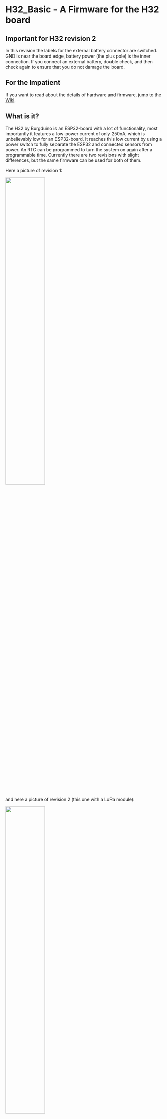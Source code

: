# H32_Basic - A Firmware for the H32 board

## Important for H32 revision 2
In this revision the labels for the external battery connector are switched. GND is near the board edge, battery power (the plus pole) is the inner connection. If you connect an external battery, double check, and then check again to ensure that you do not damage the board.

## For the Impatient
If you want to read about the details of hardware and firmware, jump to the [Wiki](https://github.com/jbaumann/H32_Basic/wiki).

## What is it?

The H32 by Burgduino is an ESP32-board with a lot of functionality, most importantly it features a low-power current of only 250nA, which is unbelievably low for an ESP32-board. It reaches this low current by using a power switch to fully separate the ESP32 and connected sensors from power. An RTC can be programmed to turn the system on again after a programmable time. Currently there are two revisions with slight differences, but the same firmware can be used for both of them.

Here a picture of revision 1:

<img src="https://github.com/jbaumann/H32_Basic/wiki/miscellaneous/H32-Pic1.jpg" width=50%>

and here a picture of revision 2 (this one with a LoRa module):

<img src="https://github.com/jbaumann/H32_Basic/wiki/miscellaneous/H32-rev2.jpg" width=50%>


Other aspects worth mentioning are:
* LiIon charger
* Input Voltage from 5-30V
* Battery Protection
* multiple battery configurations possible
* AHT10 temperature and humidity sensor
* LoRa module (optional)
* EEPROM for data storage (optional)
* Prepared for up to 4 voltage dividers to measure external voltages

Here is a graphic detailing this on the board itself (revision 2):

<img src="https://github.com/jbaumann/H32_Basic/wiki/miscellaneous/H32-REV2-TOPOLOGY.jpg" width=100%>

## The Firmware

The firmware provides the following functionality (without any particular order):
* OTA Updates
* Portal for entering credentials
* Portal allows to enter additional configuration data
* GPIO0 leads to config portal after start (i.e. after LED is turned on)
* A second GPIO pin is configurable as additional trigger pin
* Store Data in LittleFS as JSON file
* Configurable LED pin
* Page that allows scanning for I2C devices
* Page showing the current measurements (sensor and voltages)
* Thingspeak communication
* IOTPlotter Communication
* MQTT
* Portal allows to set the RTC to NTP time
* Failed Connection Counter stored in RTC memory
* Dynamic, configurable increase of sleep time when WiFi is not reachable
* Oversampling for ADC measurements
* Polynomial correction of the ADC measurements
* Extension mechanism that allows you to include your own user code

The following third-party libraries are used in this sketch:
*   WiFiManager by tzapu
*   Adafruit_AHTX0 by Adafruit
*   Thingspeak by Mathworks
*   Arduino Client for MQTT by Nick O’Leary
*   ArduinoJson by Benoît Blanchon

These can be installed using the library manager of the Arduino IDE (or downloaded from Github). An additional library for the PCF85063 by Jaakko Salo has been modified to quite some extent and is directly included.

All the further details can be found in the [Wiki](https://github.com/jbaumann/H32_Basic/wiki).
